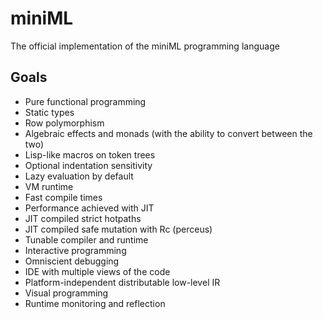 # miniML

The official implementation of the miniML programming language

## Goals

- Pure functional programming
- Static types
- Row polymorphism
- Algebraic effects and monads (with the ability to convert between the two)
- Lisp-like macros on token trees
- Optional indentation sensitivity
- Lazy evaluation by default
- VM runtime
- Fast compile times
- Performance achieved with JIT
- JIT compiled strict hotpaths
- JIT compiled safe mutation with Rc (perceus)
- Tunable compiler and runtime
- Interactive programming
- Omniscient debugging
- IDE with multiple views of the code
- Platform-independent distributable low-level IR
- Visual programming
- Runtime monitoring and reflection


